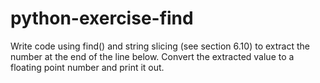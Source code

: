 # python-exercise-find
Write code using find() and string slicing (see section 6.10) to extract the number at the end of the line below. Convert the extracted value to a floating point number and print it out.
